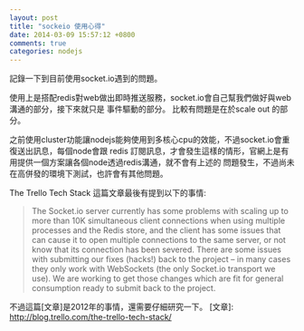```yaml
---
layout: post
title: "sockeio 使用心得"
date: 2014-03-09 15:57:12 +0800
comments: true
categories: nodejs
---
```


記錄一下到目前使用socket.io遇到的問題。

<!-- more -->

使用上是搭配redis對web做出即時推送服務，socket.io會自己幫我們做好與web溝通的部分，接下來就只是
事件驅動的部分。 比較有問題是在於scale out 的部分。

之前使用cluster功能讓nodejs能夠使用到多核心cpu的效能，不過socket.io會重復送出訊息，每個node會跟
redis 訂閱訊息，才會發生這樣的情形，官網上是有用提供一個方案讓各個node透過redis溝通，就不會有上述的
問題發生，不過尚未在高併發的環境下測試，也許會有其他問題。

The Trello Tech Stack 這篇文章最後有提到以下的事情:

> The Socket.io server currently has some problems with scaling up to more than 10K simultaneous client connections when using multiple processes and the Redis store, and the client has some issues that can cause it to open multiple connections to the same server, or not know that its connection has been severed. There are some issues 
with submitting our fixes (hacks!) back to the project – in many cases they only work with WebSockets (the only Socket.io transport we use). We are working to 
get those changes which are fit for general consumption ready to submit back to the project.

不過這篇[文章]是2012年的事情，還需要仔細研究一下。
[文章]: http://blog.trello.com/the-trello-tech-stack/   
